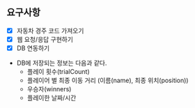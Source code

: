 
## 요구사항

- [X] 자동차 경주 코드 가져오기
- [X] 웹 요청/응답 구현하기
- [X] DB 연동하기
 - DB에 저장되는 정보는 다음과 같다.
   - 플레이 횟수(trialCount)
   - 플레이어 별 최종 이동 거리 (이름(name), 최종 위치(position))
   - 우승자(winners)
   - 플레이한 날짜/시간
